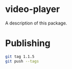 # video-player

A description of this package.

# Publishing

```bash
git tag 1.1.5
git push --tags
```
